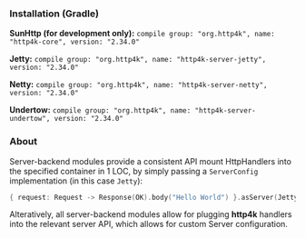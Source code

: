 ### Installation (Gradle)
**SunHttp (for development only):** ```compile group: "org.http4k", name: "http4k-core", version: "2.34.0"```

**Jetty:** ```compile group: "org.http4k", name: "http4k-server-jetty", version: "2.34.0"```

**Netty:** ```compile group: "org.http4k", name: "http4k-server-netty", version: "2.34.0"```

**Undertow:** ```compile group: "org.http4k", name: "http4k-server-undertow", version: "2.34.0"```

### About
Server-backend modules provide a consistent API mount HttpHandlers into the specified container in 1 LOC, by simply passing a `ServerConfig` implementation (in this case `Jetty`):

```kotlin
{ request: Request -> Response(OK).body("Hello World") }.asServer(Jetty(8000)).start().block()
```
Alteratively, all server-backend modules allow for plugging **http4k** handlers into the relevant server API, which allows for custom Server configuration.
